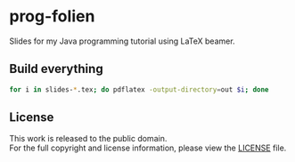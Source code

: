 # prog-folien

Slides for my Java programming tutorial using LaTeX beamer.

## Build everything

```bash
for i in slides-*.tex; do pdflatex -output-directory=out $i; done
```

## License

This work is released to the public domain.  
For the full copyright and license information, please view the [LICENSE](LICENSE) file.
